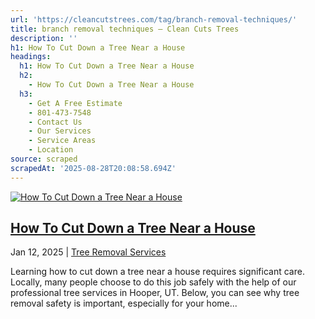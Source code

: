```yaml
---
url: 'https://cleancutstrees.com/tag/branch-removal-techniques/'
title: branch removal techniques – Clean Cuts Trees
description: ''
h1: How To Cut Down a Tree Near a House
headings:
  h1: How To Cut Down a Tree Near a House
  h2:
    - How To Cut Down a Tree Near a House
  h3:
    - Get A Free Estimate
    - 801-473-7548
    - Contact Us
    - Our Services
    - Service Areas
    - Location
source: scraped
scrapedAt: '2025-08-28T20:08:58.694Z'
---
```

[![How To Cut Down a Tree Near a House](./assets/39f0e962b77dffe3d87f5408f68b9d059fd584e3.jpg)](https://cleancutstrees.com/2025/01/12/how-to-cut-down-a-tree-near-a-house/)

## [How To Cut Down a Tree Near a House](https://cleancutstrees.com/2025/01/12/how-to-cut-down-a-tree-near-a-house/)

Jan 12, 2025 | [Tree Removal Services](https://cleancutstrees.com/category/tree-removal-services/)

Learning how to cut down a tree near a house requires significant care. Locally, many people choose to do this job safely with the help of our professional tree services in Hooper, UT. Below, you can see why tree removal safety is important, especially for your home...
